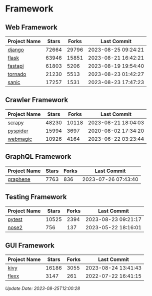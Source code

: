 # Framework

## Web Framework
| Project Name | Stars | Forks | Last Commit |
| ------------ | ----- | ----- | ----------- |
| [django](https://github.com/django/django) | 72664 | 29796 | 2023-08-25 09:24:21 |
| [flask](https://github.com/pallets/flask) | 63946 | 15851 | 2023-08-21 16:42:21 |
| [fastapi](https://github.com/tiangolo/fastapi) | 61803 | 5206 | 2023-08-19 19:54:40 |
| [tornado](https://github.com/tornadoweb/tornado) | 21230 | 5513 | 2023-08-23 01:42:27 |
| [sanic](https://github.com/sanic-org/sanic) | 17257 | 1531 | 2023-08-23 17:47:23 |

## Crawler Framework
| Project Name | Stars | Forks | Last Commit |
| ------------ | ----- | ----- | ----------- |
| [scrapy](https://github.com/scrapy/scrapy) | 48230 | 10118 | 2023-08-21 18:04:03 |
| [pyspider](https://github.com/binux/pyspider) | 15994 | 3697 | 2020-08-02 17:34:20 |
| [webmagic](https://github.com/code4craft/webmagic) | 10926 | 4164 | 2023-06-22 03:23:44 |

## GraphQL Framework
| Project Name | Stars | Forks | Last Commit |
| ------------ | ----- | ----- | ----------- |
| [graphene](https://github.com/graphql-python/graphene) | 7763 | 836 | 2023-07-26 07:43:40 |

## Testing Framework
| Project Name | Stars | Forks | Last Commit |
| ------------ | ----- | ----- | ----------- |
| [pytest](https://github.com/pytest-dev/pytest) | 10525 | 2394 | 2023-08-23 09:21:17 |
| [nose2](https://github.com/nose-devs/nose2) | 756 | 137 | 2023-05-22 18:16:01 |

## GUI Framework
| Project Name | Stars | Forks | Last Commit |
| ------------ | ----- | ----- | ----------- |
| [kivy](https://github.com/kivy/kivy) | 16186 | 3055 | 2023-08-24 13:41:43 |
| [flexx](https://github.com/flexxui/flexx) | 3147 | 261 | 2022-07-22 16:41:15 |

*Update Date: 2023-08-25T12:00:28*
